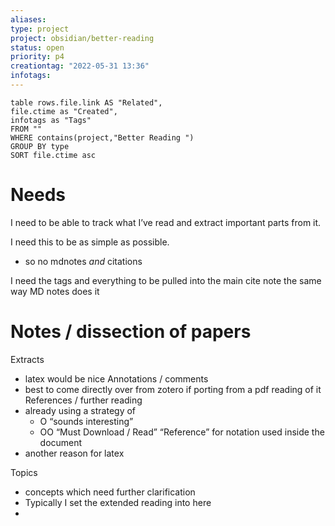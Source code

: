 ```yaml
---
aliases: 
type: project
project: obsidian/better-reading
status: open
priority: p4
creationtag: "2022-05-31 13:36"
infotags: 
---
```

```dataview
table rows.file.link AS "Related",
file.ctime as "Created",
infotags as "Tags"
FROM ""
WHERE contains(project,"Better Reading ")
GROUP BY type
SORT file.ctime asc 
```
# Needs
I need to be able to track what I’ve read and extract important parts from it. 

I need this to be as simple as possible.
- so no mdnotes *and* citations

I need the tags and everything to be pulled into the main cite note the same way MD notes does it


# Notes / dissection of papers

Extracts
- latex would be nice
Annotations / comments
- best to come directly over from zotero if porting from a pdf reading of it
References / further reading
- already using a strategy of 
	- O “sounds interesting”
	- OO “Must Download / Read”
“Reference” for notation used inside the document
- another reason for latex

Topics
- concepts which need further clarification
- Typically I set the extended reading into here
- 

